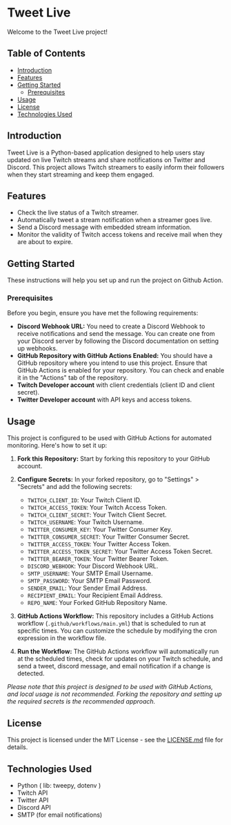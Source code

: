 # Tweet Live
Welcome to the Tweet Live project!

## Table of Contents

- [Introduction](#introduction)
- [Features](#features)
- [Getting Started](#getting-started)
  - [Prerequisites](#prerequisites)
- [Usage](#usage)
- [License](#license)
- [Technologies Used](#technologies-used)

## Introduction

Tweet Live is a Python-based application designed to help users stay updated on live Twitch streams and share notifications on Twitter and Discord. This project allows Twitch streamers to easily inform their followers when they start streaming and keep them engaged.

## Features

- Check the live status of a Twitch streamer.
- Automatically tweet a stream notification when a streamer goes live.
- Send a Discord message with embedded stream information.
- Monitor the validity of Twitch access tokens and receive mail when they are about to expire.

## Getting Started

These instructions will help you set up and run the project on Github Action.

### Prerequisites

Before you begin, ensure you have met the following requirements:
- **Discord Webhook URL:** You need to create a Discord Webhook to receive notifications and send the message. You can create one from your Discord server by following the Discord documentation on setting up webhooks.
- **GitHub Repository with GitHub Actions Enabled:** You should have a GitHub repository where you intend to use this project. Ensure that GitHub Actions is enabled for your repository. You can check and enable it in the "Actions" tab of the repository.
- **Twitch Developer account** with client credentials (client ID and client secret).
- **Twitter Developer account** with API keys and access tokens.

## Usage

This project is configured to be used with GitHub Actions for automated monitoring. Here's how to set it up:

1. **Fork this Repository:** Start by forking this repository to your GitHub account.

2. **Configure Secrets:** In your forked repository, go to "Settings" > "Secrets" and add the following secrets:

   - `TWITCH_CLIENT_ID`: Your Twitch Client ID.
   - `TWITCH_ACCESS_TOKEN`: Your Twitch Access Token.
   - `TWITCH_CLIENT_SECRET`: Your Twitch Client Secret.
   - `TWITCH_USERNAME`: Your Twitch Username.
   - `TWITTER_CONSUMER_KEY`: Your Twitter Consumer Key.
   - `TWITTER_CONSUMER_SECRET`: Your Twitter Consumer Secret.
   - `TWITTER_ACCESS_TOKEN`: Your Twitter Access Token.
   - `TWITTER_ACCESS_TOKEN_SECRET`: Your Twitter Access Token Secret.
   - `TWITTER_BEARER_TOKEN`: Your Twitter Bearer Token.
   - `DISCORD_WEBHOOK`: Your Discord Webhook URL.
   - `SMTP_USERNAME`: Your SMTP Email Username.
   - `SMTP_PASSWORD`: Your SMTP Email Password.
   - `SENDER_EMAIL`: Your Sender Email Address.
   - `RECIPIENT_EMAIL`: Your Recipient Email Address.
   - `REPO_NAME`: Your Forked GitHub Repository Name.

3. **GitHub Actions Workflow:** This repository includes a GitHub Actions workflow (`.github/workflows/main.yml`) that is scheduled to run at specific times. You can customize the schedule by modifying the cron expression in the workflow file.

4. **Run the Workflow:** The GitHub Actions workflow will automatically run at the scheduled times, check for updates on your Twitch schedule, and send a tweet, discord message, and email notification if a change is detected.

*Please note that this project is designed to be used with GitHub Actions, and local usage is not recommended. Forking the repository and setting up the required secrets is the recommended approach.*

## License

This project is licensed under the MIT License - see the [LICENSE.md](LICENSE.md) file for details.

## Technologies Used

- Python ( lib: tweepy, dotenv )
- Twitch API
- Twitter API
- Discord API
- SMTP (for email notifications)
